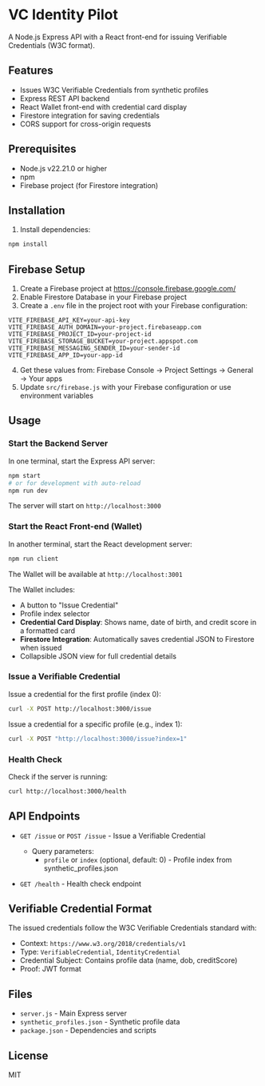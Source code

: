 # VC Identity Pilot

A Node.js Express API with a React front-end for issuing Verifiable Credentials (W3C format).

## Features

- Issues W3C Verifiable Credentials from synthetic profiles
- Express REST API backend
- React Wallet front-end with credential card display
- Firestore integration for saving credentials
- CORS support for cross-origin requests

## Prerequisites

- Node.js v22.21.0 or higher
- npm
- Firebase project (for Firestore integration)

## Installation

1. Install dependencies:
```bash
npm install
```

## Firebase Setup

1. Create a Firebase project at https://console.firebase.google.com/
2. Enable Firestore Database in your Firebase project
3. Create a `.env` file in the project root with your Firebase configuration:
```env
VITE_FIREBASE_API_KEY=your-api-key
VITE_FIREBASE_AUTH_DOMAIN=your-project.firebaseapp.com
VITE_FIREBASE_PROJECT_ID=your-project-id
VITE_FIREBASE_STORAGE_BUCKET=your-project.appspot.com
VITE_FIREBASE_MESSAGING_SENDER_ID=your-sender-id
VITE_FIREBASE_APP_ID=your-app-id
```
4. Get these values from: Firebase Console → Project Settings → General → Your apps
5. Update `src/firebase.js` with your Firebase configuration or use environment variables

## Usage

### Start the Backend Server

In one terminal, start the Express API server:

```bash
npm start
# or for development with auto-reload
npm run dev
```

The server will start on `http://localhost:3000`

### Start the React Front-end (Wallet)

In another terminal, start the React development server:

```bash
npm run client
```

The Wallet will be available at `http://localhost:3001`

The Wallet includes:
- A button to "Issue Credential"
- Profile index selector
- **Credential Card Display**: Shows name, date of birth, and credit score in a formatted card
- **Firestore Integration**: Automatically saves credential JSON to Firestore when issued
- Collapsible JSON view for full credential details

### Issue a Verifiable Credential

Issue a credential for the first profile (index 0):
```bash
curl -X POST http://localhost:3000/issue
```

Issue a credential for a specific profile (e.g., index 1):
```bash
curl -X POST "http://localhost:3000/issue?index=1"
```

### Health Check

Check if the server is running:
```bash
curl http://localhost:3000/health
```

## API Endpoints

- `GET /issue` or `POST /issue` - Issue a Verifiable Credential
  - Query parameters: 
    - `profile` or `index` (optional, default: 0) - Profile index from synthetic_profiles.json
  
- `GET /health` - Health check endpoint

## Verifiable Credential Format

The issued credentials follow the W3C Verifiable Credentials standard with:
- Context: `https://www.w3.org/2018/credentials/v1`
- Type: `VerifiableCredential`, `IdentityCredential`
- Credential Subject: Contains profile data (name, dob, creditScore)
- Proof: JWT format

## Files

- `server.js` - Main Express server
- `synthetic_profiles.json` - Synthetic profile data
- `package.json` - Dependencies and scripts

## License

MIT
